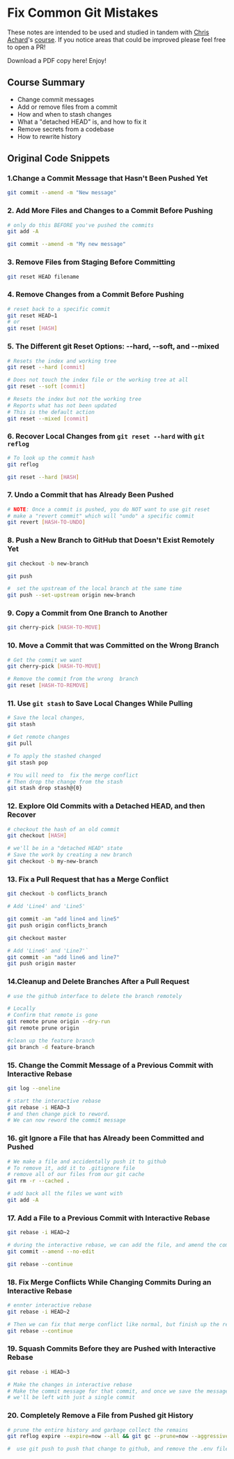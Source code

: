 # Fix Common Git Mistakes

These notes are intended to be used and studied in tandem with [Chris Achard](https://egghead.io/instructors/chris-achard)'s [course](https://egghead.io/courses/fix-common-git-mistakes). If you notice areas that could be improved please feel free to open a PR!

Download a PDF copy here! Enjoy!

## Course Summary

- Change commit messages
- Add or remove files from a commit
- How and when to stash changes
- What a "detached HEAD" is, and how to fix it
- Remove secrets from a codebase
- How to rewrite history

## Original Code Snippets

### 1.Change a Commit Message that Hasn't Been Pushed Yet

```bash
git commit --amend -m "New message"
```

### 2. Add More Files and Changes to a Commit Before Pushing

```bash
# only do this BEFORE you've pushed the commits
git add -A

git commit --amend -m "My new message"
```

### 3. Remove Files from Staging Before Committing

```bash
git reset HEAD filename
```

### 4. Remove Changes from a Commit Before Pushing

```bash
# reset back to a specific commit
git reset HEAD~1
# or
git reset [HASH]
```

### 5. The Different git Reset Options: --hard, --soft, and --mixed

```bash
# Resets the index and working tree
git reset --hard [commit]

# Does not touch the index file or the working tree at all
git reset --soft [commit]

# Resets the index but not the working tree
# Reports what has not been updated
# This is the default action
git reset --mixed [commit]
```

### 6. Recover Local Changes from `git reset --hard` with `git reflog`

```bash
# To look up the commit hash
git reflog

git reset --hard [HASH]
```

### 7. Undo a Commit that has Already Been Pushed

```bash
# NOTE: Once a commit is pushed, you do NOT want to use git reset
# make a "revert commit" which will "undo" a specific commit
git revert [HASH-TO-UNDO]
```

### 8. Push a New Branch to GitHub that Doesn't Exist Remotely Yet

```bash
git checkout -b new-branch

git push

#  set the upstream of the local branch at the same time
git push --set-upstream origin new-branch
```

### 9. Copy a Commit from One Branch to Another

```bash
git cherry-pick [HASH-TO-MOVE]
```

### 10. Move a Commit that was Committed on the Wrong Branch

```bash
# Get the commit we want
git cherry-pick [HASH-TO-MOVE]

# Remove the commit from the wrong  branch
git reset [HASH-TO-REMOVE]
```

### 11. Use `git stash` to Save Local Changes While Pulling

```bash
# Save the local changes,
git stash

# Get remote changes
git pull

# To apply the stashed changed
git stash pop

# You will need to  fix the merge conflict
# Then drop the change from the stash
git stash drop stash@{0}
```

### 12. Explore Old Commits with a Detached HEAD, and then Recover

```bash
# checkout the hash of an old commit
git checkout [HASH]

# we'll be in a "detached HEAD" state
# Save the work by creating a new branch
git checkout -b my-new-branch
```

### 13. Fix a Pull Request that has a Merge Conflict

```bash
git checkout -b conflicts_branch

# Add 'Line4' and 'Line5'

git commit -am "add line4 and line5"
git push origin conflicts_branch

git checkout master

# Add 'Line6' and 'Line7'`
git commit -am "add line6 and line7"
git push origin master
```

### 14.Cleanup and Delete Branches After a Pull Request

```bash
# use the github interface to delete the branch remotely

# Locally
# Confirm that remote is gone
git remote prune origin --dry-run
git remote prune origin

#clean up the feature branch
git branch -d feature-branch
```

### 15. Change the Commit Message of a Previous Commit with Interactive Rebase

```bash
git log --oneline

# start the interactive rebase
git rebase -i HEAD~3
# and then change pick to reword.
# We can now reword the commit message
```

### 16. git Ignore a File that has Already been Committed and Pushed

```bash
# We make a file and accidentally push it to github
# To remove it, add it to .gitignore file
# remove all of our files from our git cache
git rm -r --cached .

# add back all the files we want with
git add -A
```

### 17. Add a File to a Previous Commit with Interactive Rebase

```bash
git rebase -i HEAD~2

# during the interactive rebase, we can add the file, and amend the commi
git commit --amend --no-edit

git rebase --continue
```

### 18. Fix Merge Conflicts While Changing Commits During an Interactive Rebase

```bash
# ennter interactive rebase
git rebase -i HEAD~2

# Then we can fix that merge conflict like normal, but finish up the rebase
git rebase --continue
```

### 19. Squash Commits Before they are Pushed with Interactive Rebase

```bash
git rebase -i HEAD~3

# Make the changes in interactive rebase
# Make the commit message for that commit, and once we save the message
# we'll be left with just a single commit
```

### 20. Completely Remove a File from Pushed git History

```bash
# prune the entire history and garbage collect the remains
git reflog expire --expire=now --all && git gc --prune=now --aggressive

#  use git push to push that change to github, and remove the .env file from all of the history
```
